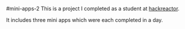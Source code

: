 #mini-apps-2
This is a project I completed as a student at [hackreactor](http://hackreactor.com).

It includes three mini apps which were each completed in a day.
